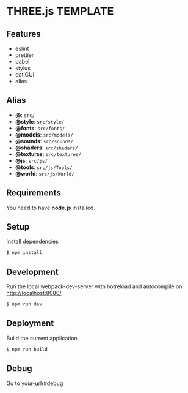 # THREE.js TEMPLATE

## Features
- eslint
- prettier
- babel
- stylus
- dat.GUI
- alias

## Alias
- **@**: ```src/```
- **@style**: ```src/style/```
- **@fonts**: ```src/fonts/```
- **@models**: ```src/models/```
- **@sounds**: ```src/sounds/```
- **@shaders**: ```src/shaders/```
- **@textures**: ```src/textures/```
- **@js**: ```src/js/```
- **@tools**: ```src/js/Tools/```
- **@world**: ```src/js/World/```

## Requirements
You need to have **node.js** installed. 

## Setup
Install dependencies
```sh
$ npm install
```

## Development
Run the local webpack-dev-server with hotreload and autocompile on [http://localhost:8080/](http://localhost:8080/)
```sh
$ npm run dev
```

## Deployment
Build the current application
```sh
$ npm run build
```

## Debug
Go to your-url/#debug
